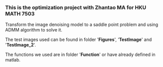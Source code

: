 ### This is the optimization  project with Zhantao MA for HKU MATH 7503

Transform the image denoising model to a saddle point problem and using ADMM algorithm to solve it.

The test images used can be found in folder '**Figures**', '**TestImage**' and '**TestImage_2**'.

The functions we used are in folder '**Function**' or have already defined in matlab.


